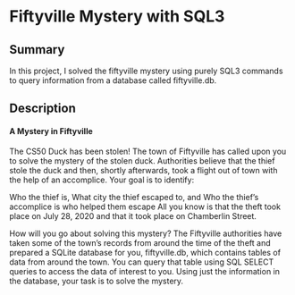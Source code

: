 # Fiftyville Mystery with SQL3

## Summary

In this project, I solved the fiftyville mystery using purely SQL3 commands to query information from a database called fiftyville.db.

## Description

#### A Mystery in Fiftyville
The CS50 Duck has been stolen! The town of Fiftyville has called upon you to solve the mystery of the stolen duck. Authorities believe that the thief stole the duck and then, shortly afterwards, took a flight out of town with the help of an accomplice. Your goal is to identify:

Who the thief is,
What city the thief escaped to, and
Who the thief’s accomplice is who helped them escape
All you know is that the theft took place on July 28, 2020 and that it took place on Chamberlin Street.

How will you go about solving this mystery? The Fiftyville authorities have taken some of the town’s records from around the time of the theft and prepared a SQLite database for you, fiftyville.db, which contains tables of data from around the town. You can query that table using SQL SELECT queries to access the data of interest to you. Using just the information in the database, your task is to solve the mystery.

